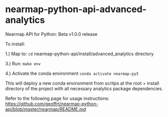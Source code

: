 # nearmap-python-api-advanced-analytics

Nearmap API for Python: Beta v1.0.0 release

To install:

1.) Map to: ```cd``` nearmap-python-api/install/advanced_analytics directory

3.) Run: ```make env```

4.) Activate the conda environment ```conda activate nearmap-py3```

This will deploy a new conda environment from scritps at the root + install directory of the project with all necessary analytics package dependencies.

Refer to the following page for usage instructions:
https://github.com/geoffrt/nearmap-python-api/blob/master/nearmap/README.md
